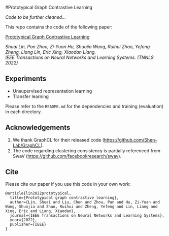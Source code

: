 #Prototypical Graph Contrastive Learning

*Code to be further cleaned...*

This repo contains the code of the following paper:

[Prototypical Graph Contrastive Learning](https://arxiv.org/pdf/2106.09645.pdf)

*Shuai Lin, Pan Zhou, Zi-Yuan Hu, Shuojia Wang, Ruihui Zhao, Yefeng Zheng, Liang Lin, Eric Xing, Xiaodan Liang.*    
*IEEE Transactions on Neural Networks and Learning Systems. (TNNLS 2022)*  

## Experiments

* Unsupervised representation learning
*  Transfer learning

Please refer to the `README.md` for the dependencies and training (evaluation) in each directory.


## Acknowledgements

1. We thank GraphCL for their released code (https://github.com/Shen-Lab/GraphCL).
2. The code regarding clustering consistency is partially referenced from SwaV (https://github.com/facebookresearch/swav).

## Cite
Please cite our paper if you use this code in your own work:
```
@article{lin2022prototypical,
  title={Prototypical graph contrastive learning},
  author={Lin, Shuai and Liu, Chen and Zhou, Pan and Hu, Zi-Yuan and Wang, Shuojia and Zhao, Ruihui and Zheng, Yefeng and Lin, Liang and Xing, Eric and Liang, Xiaodan},
  journal={IEEE Transactions on Neural Networks and Learning Systems},
  year={2022},
  publisher={IEEE}
}
```